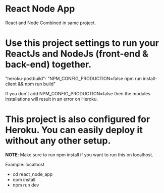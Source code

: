 
# React Node App
React and Node Combined in same project.

# Use this project settings to run your ReactJs and NodeJs (front-end & back-end) together.


"heroku-postbuild": "NPM_CONFIG_PRODUCTION=false npm run install-client && npm run build"

If you don't add NPM_CONFIG_PRODUCTION=false then the modules installations will result in an error on Heroku.

# This project is also configured for Heroku. You can easily deploy it without any other setup.

**NOTE**: Make sure to run npm install if you want to run this on localhost.

Example: localhost
 - cd react_node_app
 - npm install
 - npm run dev
